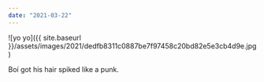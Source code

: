 ```yaml
---
date: "2021-03-22"
---
```


![yo yo]({{ site.baseurl }}/assets/images/2021/dedfb8311c0887be7f97458c20bd82e5e3cb4d9e.jpg)

Boí got his hair spiked like a punk.
